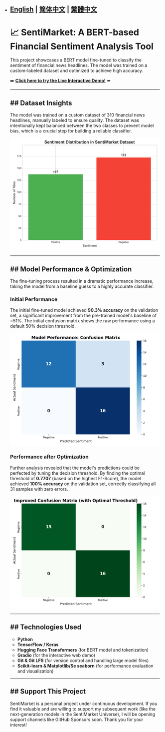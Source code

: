 * [English](README.md) | [简体中文](README_zh-CN.md) | [繁體中文](README_zh-HK.md)
  ---

  # 📈 SentiMarket: A BERT-based Financial Sentiment Analysis Tool

  This project showcases a BERT model fine-tuned to classify the sentiment of financial news headlines. The model was trained on a custom-labeled dataset and optimized to achieve high accuracy.

  ➡️ **[Click here to try the Live Interactive Demo!](https://huggingface.co/spaces/charlieskyward/SentiMarket)** ⬅️

  ---

  ## ## Dataset Insights

  The model was trained on a custom dataset of 310 financial news headlines, manually labeled to ensure quality. The dataset was intentionally kept balanced between the two classes to prevent model bias, which is a crucial step for building a reliable classifier.

  ![Dataset Distribution](graphs/sentiment_distribution.png)

  ---

  ## ## Model Performance & Optimization

  The fine-tuning process resulted in a dramatic performance increase, taking the model from a baseline guess to a highly accurate classifier.

  ### Initial Performance
  The initial fine-tuned model achieved **90.3% accuracy** on the validation set, a significant improvement from the pre-trained model's baseline of ~51%. The initial confusion matrix shows the raw performance using a default 50% decision threshold.

  ![Initial Confusion Matrix](graphs/confusion_matrix.png)

  ### Performance after Optimization
  Further analysis revealed that the model's predictions could be perfected by tuning the decision threshold. By finding the optimal threshold of **0.7707** (based on the highest F1-Score), the model achieved **100% accuracy** on the validation set, correctly classifying all 31 samples with zero errors.

  ![Improved Confusion Matrix](graphs/improved_confusion_matrix.png)

  ---

  ## ## Technologies Used

  * **Python**
  * **TensorFlow / Keras**
  * **Hugging Face Transformers** (for BERT model and tokenization)
  * **Gradio** (for the interactive web demo)
  * **Git & Git LFS** (for version control and handling large model files)
  * **Scikit-learn & Matplotlib/Se seaborn** (for performance evaluation and visualization)
 
  ---
  
  ## ## Support This Project
  
  SentiMarket is a personal project under continuous development. If you find it valuable and are willing to support my subsequent work (like the next-generation models in the SentiMarket Universe), I will be opening support channels like GitHub Sponsors soon. Thank you for your interest!
